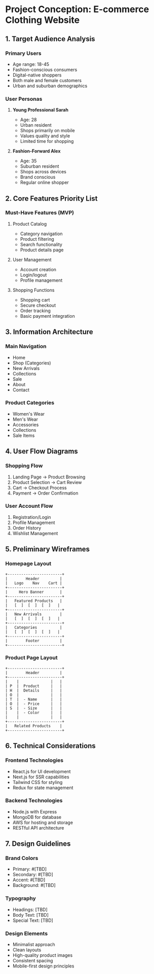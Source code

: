# Project Conception: E-commerce Clothing Website

## 1. Target Audience Analysis
### Primary Users
- Age range: 18-45
- Fashion-conscious consumers
- Digital-native shoppers
- Both male and female customers
- Urban and suburban demographics

### User Personas
1. **Young Professional Sarah**
   - Age: 28
   - Urban resident
   - Shops primarily on mobile
   - Values quality and style
   - Limited time for shopping

2. **Fashion-Forward Alex**
   - Age: 35
   - Suburban resident
   - Shops across devices
   - Brand conscious
   - Regular online shopper

## 2. Core Features Priority List
### Must-Have Features (MVP)
1. Product Catalog
   - Category navigation
   - Product filtering
   - Search functionality
   - Product details page

2. User Management
   - Account creation
   - Login/logout
   - Profile management

3. Shopping Functions
   - Shopping cart
   - Secure checkout
   - Order tracking
   - Basic payment integration

## 3. Information Architecture
### Main Navigation
- Home
- Shop (Categories)
- New Arrivals
- Collections
- Sale
- About
- Contact

### Product Categories
- Women's Wear
- Men's Wear
- Accessories
- Collections
- Sale Items

## 4. User Flow Diagrams
### Shopping Flow
1. Landing Page → Product Browsing
2. Product Selection → Cart Review
3. Cart → Checkout Process
4. Payment → Order Confirmation

### User Account Flow
1. Registration/Login
2. Profile Management
3. Order History
4. Wishlist Management

## 5. Preliminary Wireframes
### Homepage Layout
```
+------------------------+
|        Header         |
|   Logo    Nav    Cart |
+------------------------+
|     Hero Banner       |
+------------------------+
|   Featured Products   |
|   [  ]  [  ]  [  ]   |
+------------------------+
|   New Arrivals        |
|   [  ]  [  ]  [  ]   |
+------------------------+
|   Categories          |
|   [  ]  [  ]  [  ]   |
+------------------------+
|        Footer         |
+------------------------+
```

### Product Page Layout
```
+------------------------+
|        Header         |
+------------------------+
|    |              |   |
| P  |  Product     |   |
| H  |  Details     |   |
| O  |              |   |
| T  |  - Name      |   |
| O  |  - Price     |   |
| S  |  - Size      |   |
|    |  - Color     |   |
|    |              |   |
+------------------------+
|   Related Products    |
+------------------------+
```

## 6. Technical Considerations
### Frontend Technologies
- React.js for UI development
- Next.js for SSR capabilities
- Tailwind CSS for styling
- Redux for state management

### Backend Technologies
- Node.js with Express
- MongoDB for database
- AWS for hosting and storage
- RESTful API architecture

## 7. Design Guidelines
### Brand Colors
- Primary: #[TBD]
- Secondary: #[TBD]
- Accent: #[TBD]
- Background: #[TBD]

### Typography
- Headings: [TBD]
- Body Text: [TBD]
- Special Text: [TBD]

### Design Elements
- Minimalist approach
- Clean layouts
- High-quality product images
- Consistent spacing
- Mobile-first design principles
